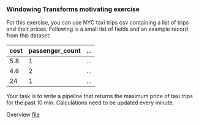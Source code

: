 <!--
Licensed under the Apache License, Version 2.0 (the "License");
you may not use this file except in compliance with the License.
You may obtain a copy of the License at
http://www.apache.org/licenses/LICENSE-2.0
Unless required by applicable law or agreed to in writing, software
distributed under the License is distributed on an "AS IS" BASIS,
WITHOUT WARRANTIES OR CONDITIONS OF ANY KIND, either express or implied.
See the License for the specific language governing permissions and
limitations under the License.
-->

### Windowing Transforms motivating exercise

For this exercise, you can use NYC taxi trips csv containing a list of trips and their prices. Following is a small list of fields and an example record from this dataset:

| cost | passenger_count | ... |
|------|-----------------|-----|
| 5.8  | 1               | ... |
| 4.6  | 2               | ... |
| 24   | 1               | ... |

Your task is to write a pipeline that returns the maximum price of taxi trips for the past 10 min. Calculations need to be updated every minute.

Overview [file](https://storage.googleapis.com/apache-beam-samples/nyc_taxi/misc/sample1000.csv)
